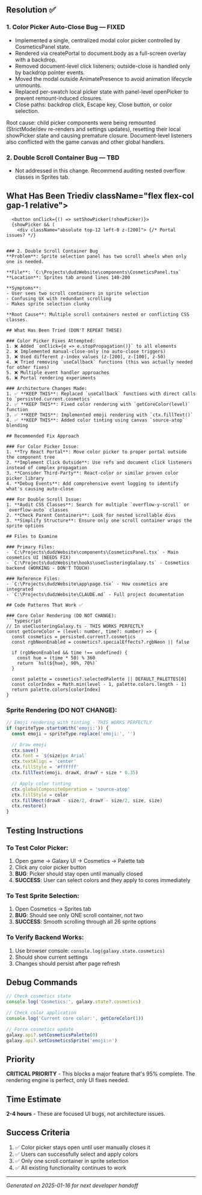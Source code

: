 ## Resolution ✅

### 1. Color Picker Auto-Close Bug — FIXED
- Implemented a single, centralized modal color picker controlled by CosmeticsPanel state.
- Rendered via createPortal to document.body as a full-screen overlay with a backdrop.
- Removed document-level click listeners; outside-close is handled only by backdrop pointer events.
- Moved the modal outside AnimatePresence to avoid animation lifecycle unmounts.
- Replaced per-swatch local picker state with panel-level openPicker to prevent remount-induced closures.
- Close paths: backdrop click, Escape key, Close button, or color selection.

Root cause: child picker components were being remounted (StrictMode/dev re-renders and settings updates), resetting their local showPicker state and causing premature closure. Document-level listeners also conflicted with the game canvas and other global handlers.

### 2. Double Scroll Container Bug — TBD
- Not addressed in this change. Recommend auditing nested overflow classes in Sprites tab.

## What Has Been Triediv className="flex flex-col gap-1 relative">
      <button onClick={() => setShowPicker(!showPicker)}>
      {showPicker && (
        <div className="absolute top-12 left-0 z-[200]"> {/* Portal issues? */}
```

### 2. Double Scroll Container Bug
**Problem**: Sprite selection panel has two scroll wheels when only one is needed.

**File**: `C:\Projects\dudzWebsite\components\CosmeticsPanel.tsx`
**Location**: Sprites tab around lines 140-200

**Symptoms**:
- User sees two scroll containers in sprite selection
- Confusing UX with redundant scrolling
- Makes sprite selection clunky

**Root Cause**: Multiple scroll containers nested or conflicting CSS classes.

## What Has Been Tried (DON'T REPEAT THESE)

### Color Picker Fixes Attempted:
1. ❌ Added `onClick={e => e.stopPropagation()}` to all elements
2. ❌ Implemented manual-close-only (no auto-close triggers)
3. ❌ Used different z-index values (z-[200], z-[100], z-50)
4. ❌ Tried removing `useCallback` functions (this was actually needed for other fixes)
5. ❌ Multiple event handler approaches
6. ❌ Portal rendering experiments

### Architecture Changes Made:
1. ✅ **KEEP THIS**: Replaced `useCallback` functions with direct calls to `persisted.current.cosmetics`
2. ✅ **KEEP THIS**: Fixed color rendering with `getCoreColor(level)` function
3. ✅ **KEEP THIS**: Implemented emoji rendering with `ctx.fillText()`
4. ✅ **KEEP THIS**: Added color tinting using canvas `source-atop` blending

## Recommended Fix Approach

### For Color Picker Issue:
1. **Try React Portal**: Move color picker to proper portal outside the component tree
2. **Implement Click Outside**: Use refs and document click listeners instead of complex propagation
3. **Consider Third-Party**: React-color or similar proven color picker library
4. **Debug Events**: Add comprehensive event logging to identify what's causing auto-close

### For Double Scroll Issue:
1. **Audit CSS Classes**: Search for multiple `overflow-y-scroll` or `overflow-auto` classes
2. **Check Parent Containers**: Look for nested scrollable divs
3. **Simplify Structure**: Ensure only one scroll container wraps the sprite options

## Files to Examine

### Primary Files:
- `C:\Projects\dudzWebsite\components\CosmeticsPanel.tsx` - Main cosmetics UI (NEEDS FIX)
- `C:\Projects\dudzWebsite\hooks\useClusteringGalaxy.ts` - Cosmetics backend (WORKING - DON'T TOUCH)

### Reference Files:
- `C:\Projects\dudzWebsite\app\page.tsx` - How cosmetics are integrated
- `C:\Projects\dudzWebsite\CLAUDE.md` - Full project documentation

## Code Patterns That Work ✅

### Core Color Rendering (DO NOT CHANGE):
```typescript
// In useClusteringGalaxy.ts - THIS WORKS PERFECTLY
const getCoreColor = (level: number, time?: number) => {
  const cosmetics = persisted.current?.cosmetics
  const rgbNeonEnabled = cosmetics?.specialEffects?.rgbNeon || false

  if (rgbNeonEnabled && time !== undefined) {
    const hue = (time * 50) % 360
    return `hsl(${hue}, 90%, 70%)`
  }

  const palette = cosmetics?.selectedPalette || DEFAULT_PALETTES[0]
  const colorIndex = Math.min(level - 1, palette.colors.length - 1)
  return palette.colors[colorIndex]
}
```

### Sprite Rendering (DO NOT CHANGE):
```typescript
// Emoji rendering with tinting - THIS WORKS PERFECTLY
if (spriteType.startsWith('emoji:')) {
  const emoji = spriteType.replace('emoji:', '')

  // Draw emoji
  ctx.save()
  ctx.font = `${size}px Arial`
  ctx.textAlign = 'center'
  ctx.fillStyle = '#ffffff'
  ctx.fillText(emoji, drawX, drawY + size * 0.35)

  // Apply color tinting
  ctx.globalCompositeOperation = 'source-atop'
  ctx.fillStyle = color
  ctx.fillRect(drawX - size/2, drawY - size/2, size, size)
  ctx.restore()
}
```

## Testing Instructions

### To Test Color Picker:
1. Open game → Galaxy UI → Cosmetics → Palette tab
2. Click any color picker button
3. **BUG**: Picker should stay open until manually closed
4. **SUCCESS**: User can select colors and they apply to cores immediately

### To Test Sprite Selection:
1. Open Cosmetics → Sprites tab
2. **BUG**: Should see only ONE scroll container, not two
3. **SUCCESS**: Smooth scrolling through all 26 sprite options

### To Verify Backend Works:
1. Use browser console: `console.log(galaxy.state.cosmetics)`
2. Should show current settings
3. Changes should persist after page refresh

## Debug Commands

```javascript
// Check cosmetics state
console.log('Cosmetics:', galaxy.state?.cosmetics)

// Check color application
console.log('Current core color:', getCoreColor(1))

// Force cosmetics update
galaxy.api?.setCosmeticsPalette(0)
galaxy.api?.setCosmeticsSprite('emoji:🔥')
```

## Priority
**CRITICAL PRIORITY** - This blocks a major feature that's 95% complete. The rendering engine is perfect, only UI fixes needed.

## Time Estimate
**2-4 hours** - These are focused UI bugs, not architecture issues.

## Success Criteria
1. ✅ Color picker stays open until user manually closes it
2. ✅ Users can successfully select and apply colors
3. ✅ Only one scroll container in sprite selection
4. ✅ All existing functionality continues to work

---
*Generated on 2025-01-16 for next developer handoff*